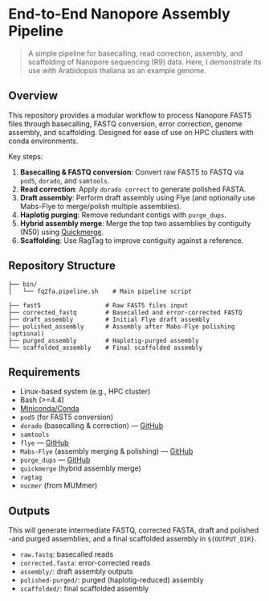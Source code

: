 # End-to-End Nanopore Assembly Pipeline

> A  simple pipeline for basecalling, read correction, assembly, and scaffolding of Nanopore sequencing (R9) data. Here, I demonstrate its use with Arabidopsis thaliana as an example genome.

## Overview

This repository provides a modular workflow to process Nanopore FAST5 files through basecalling, FASTQ conversion, error correction, genome assembly, and scaffolding. Designed for ease of use on HPC clusters with conda environments.

Key steps:
1. **Basecalling & FASTQ conversion**: Convert raw FAST5 to FASTQ via `pod5`, `dorado`, and `samtools`.  
2. **Read correction**: Apply `dorado correct` to generate polished FASTA.  
3. **Draft assembly**: Perform draft assembly using Flye (and optionally use Mabs-Flye to merge/polish multiple assemblies).  
4. **Haplotig purging**: Remove redundant contigs with `purge_dups`.  
5. **Hybrid assembly merge**: Merge the top two assemblies by contiguity (N50) using [Quickmerge](https://github.com/mahulchak/quickmerge).  
6. **Scaffolding**: Use RagTag to improve contiguity against a reference.


## Repository Structure

```plaintext
├── bin/
│   └── fq2fa.pipeline.sh    # Main pipeline script

├── fast5                  # Raw FAST5 files input
├── corrected_fastq        # Basecalled and error-corrected FASTQ
├── draft_assembly         # Initial Flye draft assembly
├── polished_assembly      # Assembly after Mabs-Flye polishing (optional)
├── purged_assembly        # Haplotig-purged assembly
└── scaffolded_assembly    # Final scaffolded assembly
```

## Requirements

- Linux-based system (e.g., HPC cluster)  
- Bash (>=4.4)  
- [Miniconda/Conda](https://docs.conda.io/)  
- `pod5` (for FAST5 conversion)  
- `dorado` (basecalling & correction) — [GitHub](https://github.com/nanoporetech/dorado)  
- `samtools`  
- `flye`  — [GitHub](https://github.com/mikolmogorov/Flye) 
- `Mabs-Flye` (assembly merging & polishing) — [GitHub](https://github.com/shelkmike/Mabs)  
- `purge_dups` — [GitHub](https://github.com/dfguan/purge_dups)
- `quickmerge` (hybrid assembly merge)
- `ragtag`  
- `nucmer` (from MUMmer)  



## Outputs
This will generate intermediate FASTQ, corrected FASTA, draft and polished -and purged assemblies, and a final scaffolded assembly in `${OUTPUT_DIR}`.
* `raw.fastq`: basecalled reads
* `corrected.fasta`: error-corrected reads
* `assembly/`: draft assembly outputs
* `polished-purged/`: purged (haplotig-reduced) assembly
* `scaffolded/`: final scaffolded assembly

